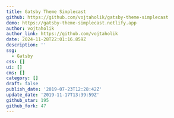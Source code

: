 ```yaml
---
title: Gatsby Theme Simplecast
github: https://github.com/vojtaholik/gatsby-theme-simplecast
demo: https://gatsby-theme-simplecast.netlify.app
author: vojtaholik
author_link: https://github.com/vojtaholik
date: 2024-11-28T22:01:16.859Z
description: ''
ssg:
  - Gatsby
css: []
ui: []
cms: []
category: []
draft: false
publish_date: '2019-07-23T12:28:42Z'
update_date: '2019-11-17T13:39:59Z'
github_star: 195
github_fork: 47
---
```

